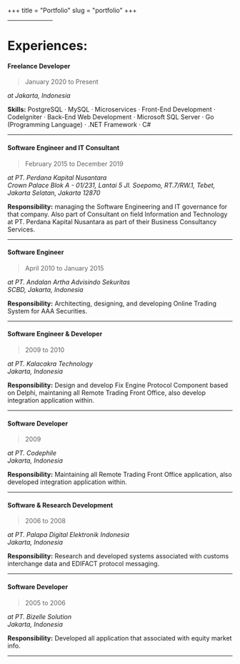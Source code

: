 +++
title = "Portfolio"
slug = "portfolio"
+++

<hr width="20%" align="left"/>

# Experiences:

#### Freelance Developer
> January 2020 to Present 

_at Jakarta, Indonesia_

**Skills:** PostgreSQL · MySQL · Microservices · Front-End Development · CodeIgniter · Back-End Web Development · Microsoft SQL Server · Go (Programming Language) · .NET Framework · C#

<hr />

#### Software Engineer and IT Consultant
> February 2015 to December 2019

_at PT. Perdana Kapital Nusantara_ <br/>
_Crown Palace Blok A - 01/231, Lantai 5 Jl. Soepomo, RT.7/RW.1, Tebet, Jakarta Selatan, Jakarta 12870_

**Responsibility:** managing the Software Engineering and IT governance for that company. Also part of Consultant on field Information and Technology at PT. Perdana Kapital Nusantara as part of their Business Consultancy Services.
<hr />

#### Software Engineer
> April 2010 to January 2015

_at PT. Andalan Artha Advisindo Sekuritas_ <br/>
_SCBD, Jakarta, Indonesia_

**Responsibility:** Architecting, designing, and developing Online Trading System for AAA Securities.
<hr />

#### Software Engineer & Developer
> 2009 to 2010

_at PT. Kalacakra Technology_ <br/>
_Jakarta, Indonesia_

**Responsibility:** Design and develop Fix Engine Protocol Component based on Delphi, maintaning all Remote Trading Front Office, also develop integration application within.
<hr />

#### Software Developer
> 2009

_at PT. Codephile_ <br/>
_Jakarta, Indonesia_

**Responsibility:** Maintaining all Remote Trading Front Office application, also developed integration application within.
<hr />

#### Software & Research Development
> 2006 to 2008

_at PT. Palapa Digital Elektronik Indonesia_ <br/>
_Jakarta, Indonesia_

**Responsibility:** Research and developed systems associated with customs interchange data and EDIFACT protocol messaging.
<hr />

#### Software Developer
> 2005 to 2006

_at PT. Bizelle Solution_ <br/>
_Jakarta, Indonesia_

**Responsibility:** Developed all application that associated with equity market info.
<hr />


